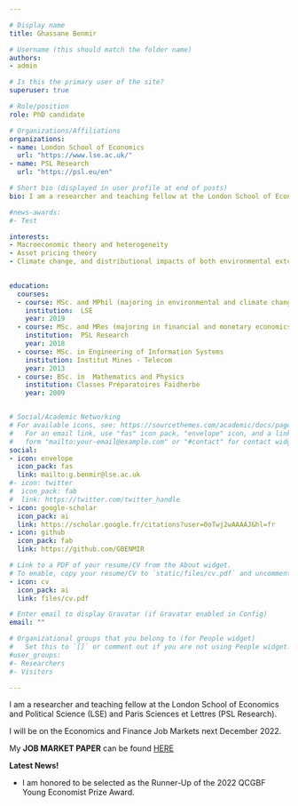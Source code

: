 ```yaml
---

# Display name
title: Ghassane Benmir

# Username (this should match the folder name)
authors:
- admin

# Is this the primary user of the site?
superuser: true

# Role/position
role: PhD candidate

# Organizations/Affiliations
organizations:
- name: London School of Economics
  url: "https://www.lse.ac.uk/"
- name: PSL Research
  url: "https://psl.eu/en"

# Short bio (displayed in user profile at end of posts)
bio: I am a researcher and teaching fellow at the London School of Economics and Political Science (LSE) and Paris Sciences et Lettres (PSL Research). My research explores linkages between macroeconomic theory and heterogeneity, asset pricing theory, climate change, and distributional impacts of both environmental externalities and policy.

#news-awards: 
#- Test

interests:
- Macroeconomic theory and heterogeneity
- Asset pricing theory
- Climate change, and distributional impacts of both environmental externalities and policy.
 

education:
  courses:
  - course: MSc. and MPhil (majoring in environmental and climate change economics)
    institution:  LSE 
    year: 2019  
  - course: MSc. and MRes (majoring in financial and monetary economics)
    institution:  PSL Research 
    year: 2018  
  - course: MSc. in Engineering of Information Systems
    institution: Institut Mines - Telecom
    year: 2013
  - course: BSc. in  Mathematics and Physics
    institution: Classes Préparatoires Faidherbe
    year: 2009


# Social/Academic Networking
# For available icons, see: https://sourcethemes.com/academic/docs/page-builder/#icons
#   For an email link, use "fas" icon pack, "envelope" icon, and a link in the
#   form "mailto:your-email@example.com" or "#contact" for contact widget.
social:
- icon: envelope
  icon_pack: fas
  link: mailto:g.benmir@lse.ac.uk
#- icon: twitter
#  icon_pack: fab
#  link: https://twitter.com/twitter_handle
- icon: google-scholar
  icon_pack: ai
  link: https://scholar.google.fr/citations?user=0oTwj2wAAAAJ&hl=fr
- icon: github
  icon_pack: fab
  link: https://github.com/GBENMIR

# Link to a PDF of your resume/CV from the About widget.
# To enable, copy your resume/CV to `static/files/cv.pdf` and uncomment the lines below.
- icon: cv
  icon_pack: ai
  link: files/cv.pdf

# Enter email to display Gravatar (if Gravatar enabled in Config)
email: ""

# Organizational groups that you belong to (for People widget)
#   Set this to `[]` or comment out if you are not using People widget.
#user_groups:
#- Researchers
#- Visitors

---
```

I am a researcher and teaching fellow at the London School of Economics and Political Science (LSE) and Paris Sciences et Lettres (PSL Research). 

I will be on the Economics and Finance Job Markets next December 2022.

My **JOB MARKET PAPER** can be found [HERE](files/job-market-paper.pdf)

**Latest News!**
- I am honored to be selected as the Runner-Up of the 2022 QCGBF Young Economist Prize Award.